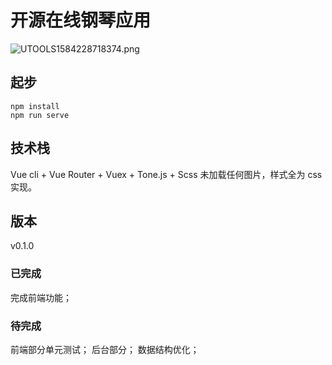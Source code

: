 # 开源在线钢琴应用
![UTOOLS1584228718374.png](https://user-gold-cdn.xitu.io/2020/3/15/170db63dbac889ae?w=1440&h=900&f=png&s=134288)
## 起步
```
npm install
npm run serve
```
## 技术栈
Vue cli + Vue Router + Vuex + Tone.js + Scss
未加载任何图片，样式全为 css 实现。

## 版本
v0.1.0
### 已完成
完成前端功能；

### 待完成
前端部分单元测试；
后台部分；
数据结构优化；
